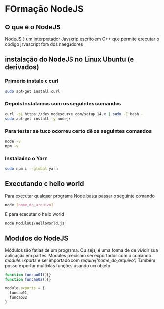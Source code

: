 # FOrmação NodeJS

## O que é o NodeJS
NodeJS é um interpretador Javaxrip escrito em C++ que permite executar o código javascript fora dos naegadores

## instalação do NodeJS no Linux Ubuntu (e derivados)
### Primerio instale o curl
```bash
sudo apt-get install curl
```
### Depois instalamos com os seguintes comandos
```bash
curl -sL https://deb.nodesource.com/setup_14.x | sudo -E bash -
sudo apt-get install -y nodejs
```
### Para testar se tuco ocorreu certo dê os seguintes comandos
```bash
node -v
npm -v
```
### Instaladno o Yarn
```bash
sudo npm i --global yarn
```

## Executando o hello world
Para executar qualquer programa Node basta passar o seguinte comando
```bash
node [nome_do_arquivo]
```
E para executar o hello world
```bash
node Modulo01/HelloWorld.js
```
## Modulos do NodeJS
Módulos são fatias de um programa. Ou seja, é uma forma de de vividir sua aplicação em partes.
Modules precisam ser exportados com o comando *module.exports* e ser importado com *require('nome_do_arquivo')*
Também posso exportar multiplas funções usando um objeto
```javascript
function funcao01(){}
function funcao02(){}

module.exports = {
  funcao01,
  funcao02
}
```
